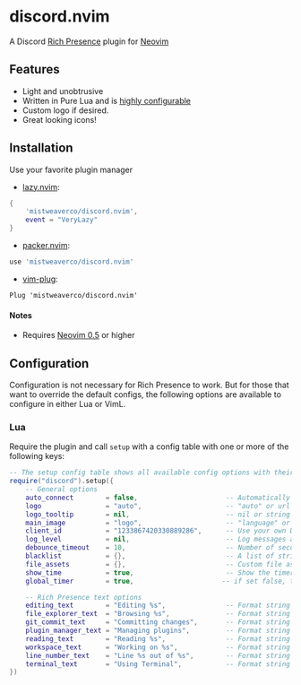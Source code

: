 # discord.nvim

A Discord <a href="https://discord.com/rich-presence">Rich Presence</a> plugin for  <a href="https://neovim.io">Neovim</a>

## Features

- Light and unobtrusive
- Written in Pure Lua and is [highly configurable](#configuration)
- Custom logo if desired.
- Great looking icons!

## Installation

Use your favorite plugin manager

- [lazy.nvim](https://github.com/folke/lazy.nvim):
```lua
{ 
    'mistweaverco/discord.nvim',
    event = "VeryLazy"
}
```

- [packer.nvim](https://github.com/wbthomason/packer.nvim):
```lua
use 'mistweaverco/discord.nvim'
```

- [vim-plug](https://github.com/junegunn/vim-plug):
```vim
Plug 'mistweaverco/discord.nvim'
```

#### Notes

- Requires [Neovim 0.5](https://github.com/neovim/neovim/releases/tag/v0.5.0) or higher

## Configuration

Configuration is not necessary for Rich Presence to work. But for those that want to override the default configs, the following options are available to configure in either Lua or VimL.

### Lua

Require the plugin and call `setup` with a config table with one or more of the following keys:

```lua
-- The setup config table shows all available config options with their default values:
require("discord").setup({
    -- General options
    auto_connect        = false,                      -- Automatically connect to Discord RPC
    logo                = "auto",                     -- "auto" or url
    logo_tooltip        = nil,                        -- nil or string
    main_image          = "logo",                     -- "language" or "logo"
    client_id           = "1233867420330889286",      -- Use your own Discord application client id (not recommended)
    log_level           = nil,                        -- Log messages at or above this level (one of the following: "debug", "info", "warn", "error")
    debounce_timeout    = 10,                         -- Number of seconds to debounce events (or calls to `:lua package.loaded.presence:update(<filename>, true)`)
    blacklist           = {},                         -- A list of strings or Lua patterns that disable Rich Presence if the current file name, path, or workspace matches
    file_assets         = {},                         -- Custom file asset definitions keyed by file names and extensions (see default config at `lua/presence/file_assets.lua` for reference)
    show_time           = true,                       -- Show the timer
    global_timer        = true,                      -- if set false, timer will be reset on aucmds

    -- Rich Presence text options
    editing_text        = "Editing %s",               -- Format string rendered when an editable file is loaded in the buffer (either string or function(filename: string): string)
    file_explorer_text  = "Browsing %s",              -- Format string rendered when browsing a file explorer (either string or function(file_explorer_name: string): string)
    git_commit_text     = "Committing changes",       -- Format string rendered when committing changes in git (either string or function(filename: string): string)
    plugin_manager_text = "Managing plugins",         -- Format string rendered when managing plugins (either string or function(plugin_manager_name: string): string)
    reading_text        = "Reading %s",               -- Format string rendered when a read-only or unmodifiable file is loaded in the buffer (either string or function(filename: string): string)
    workspace_text      = "Working on %s",            -- Format string rendered when in a git repository (either string or function(project_name: string|nil, filename: string): string)
    line_number_text    = "Line %s out of %s",        -- Format string rendered when `enable_line_number` is set to true (either string or function(line_number: number, line_count: number): string)
    terminal_text       = "Using Terminal",           -- Format string rendered when in terminal mode.
})
```

